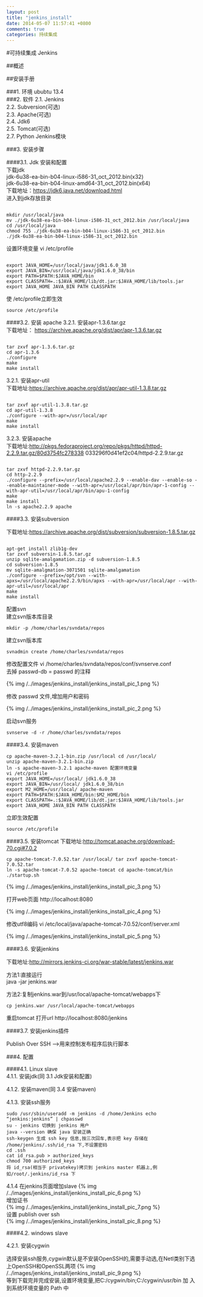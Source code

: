 ```yaml
---
layout: post
title: "jenkins_install"
date: 2014-05-07 11:57:41 +0800
comments: true
categories: 持续集成
---
```


#可持续集成 Jenkins

##概述


##安装手册

###1. 环境
ububtu 13.4  
###2. 软件
2.1. Jenkins  
2.2. Subversion(可选)  
2.3. Apache(可选)  
2.4. Jdk6  
2.5. Tomcat(可选)  
2.7. Python Jenkins模块  

###3. 安装步骤

####3.1. Jdk 安装和配置  
下载jdk  
jdk-6u38-ea-bin-b04-linux-i586-31_oct_2012.bin(x32)  
jdk-6u38-ea-bin-b04-linux-amd64-31_oct_2012.bin(x64)  
下载地址：https://jdk6.java.net/download.html  
进入到jdk存放目录

```

mkdir /usr/local/java
mv ./jdk-6u38-ea-bin-b04-linux-i586-31_oct_2012.bin /usr/local/java
cd /usr/local/java
chmod 755 ./jdk-6u38-ea-bin-b04-linux-i586-31_oct_2012.bin
./jdk-6u38-ea-bin-b04-linux-i586-31_oct_2012.bin

```

设置环境变量 vi /etc/profile

```

export JAVA_HOME=/usr/local/java/jdk1.6.0_38
export JAVA_BIN=/usr/local/java/jdk1.6.0_38/bin
export PATH=$PATH:$JAVA_HOME/bin
export CLASSPATH=.:$JAVA_HOME/lib/dt.jar:$JAVA_HOME/lib/tools.jar export JAVA_HOME JAVA_BIN PATH CLASSPATH

```
使 /etc/profile立即生效

```
source /etc/profile

```

####3.2. 安装 apache
3.2.1. 安装apr-1.3.6.tar.gz  
下载地址：
https://archive.apache.org/dist/apr/apr-1.3.6.tar.gz  

```

tar zxvf apr-1.3.6.tar.gz
cd apr-1.3.6
./configure
make
make install

```

3.2.1. 安装apr-util  
下载地址:https://archive.apache.org/dist/apr/apr-util-1.3.8.tar.gz  

```

tar zxvf apr-util-1.3.8.tar.gz
cd apr-util-1.3.8
./configure --with-apr=/usr/local/apr
make
make install

```
3.2.3. 安装apache  
下载地址:http://pkgs.fedoraproject.org/repo/pkgs/httpd/httpd-2.2.9.tar.gz/80d3754fc278338 033296f0d41ef2c04/httpd-2.2.9.tar.gz

```

tar zxvf httpd-2.2.9.tar.gz
cd http-2.2.9
./configure --prefix=/usr/local/apache2.2.9 --enable-dav --enable-so --enable-maintainer-mode --with-apr=/usr/local/apr/bin/apr-1-config --with-apr-util=/usr/local/apr/bin/apu-1-config
make
make install
ln -s apache2.2.9 apache

```
####3.3. 安装subversion

下载地址:https://archive.apache.org/dist/subversion/subversion-1.8.5.tar.gz

```

apt-get install zlib1g-dev
tar zxvf subversin-1.8.5.tar.gz
unzip sqlite-amalgamation.zip -d subversion-1.8.5
cd subversion-1.8.5
mv sqlite-amalgmation-3071501 sqlite-amalgamation
./configure --prefix=/opt/svn --with-apxs=/usr/local/apache2.2.9/bin/apxs --with-apr=/usr/local/apr --with-apr-util=/usr/local/apr
make
make install

```

配置svn  
建立svn版本库目录

```
mkdir -p /home/charles/svndata/repos

```

建立svn版本库

```
svnadmin create /home/charles/svndata/repos

```

修改配置文件
vi /home/charles/svndata/repos/conf/svnserve.conf  
去掉 passwd-db = passwd 的注释


{% img /../images/jenkins_install/jenkins_install_pic_1.png %}  

修改 passwd 文件,增加用户和密码

{% img /../images/jenkins_install/jenkins_install_pic_2.png %}  

启动svn服务

```
svnserve -d -r /home/charles/svndata/repos
```

####3.4. 安装maven

```
cp apache-maven-3.2.1-bin.zip /usr/local cd /usr/local/
unzip apache-maven-3.2.1-bin.zip
ln -s apache-maven-3.2.1 apache-maven 配置环境变量
vi /etc/profile
export JAVA_HOME=/usr/local/ jdk1.6.0_38
export JAVA_BIN=/usr/local/ jdk1.6.0_38/bin
export M2_HOME=/usr/local/ apache-maven
export PATH=$PATH:$JAVA_HOME/bin:$M2_HOME/bin
export CLASSPATH=.:$JAVA_HOME/lib/dt.jar:$JAVA_HOME/lib/tools.jar export JAVA_HOME JAVA_BIN PATH CLASSPATH
```

立即生效配置

```
source /etc/profile
```

####3.5. 安装tomcat
下载地址:http://tomcat.apache.org/download-70.cgi#7.0.2

```
cp apache-tomcat-7.0.52.tar /usr/local/ tar zxvf apache-tomcat-7.0.52.tar
ln -s apache-tomcat-7.0.52 apache-tomcat cd apache-tomcat/bin
./startup.sh
```

{% img /../images/jenkins_install/jenkins_install_pic_3.png %}  

打开web页面 http://localhost:8080

{% img /../images/jenkins_install/jenkins_install_pic_4.png %}  

修改utf8编码
vi /etc/local/java/apache-tomcat-7.0.52/conf/server.xml

{% img /../images/jenkins_install/jenkins_install_pic_5.png %}  

####3.6. 安装jenkins  

下载地址:http://mirrors.jenkins-ci.org/war-stable/latest/jenkins.war

方法1:直接运行  
java -jar jenkins.war

方法2:复制jenkins.war到/usr/local/apache-tomcat/webapps下

```
cp jenkins.war /usr/local/apache-tomcat/webapps
```

重启tomcat
打开url http://localhost:8080/jenkins

####3.7. 安装jenkins插件

Publish Over SSH -->用来控制发布程序后执行脚本



###4. 配置

####4.1. Linux slave  
4.1.1. 安装jdk(同 3.1 Jdk安装和配置)  

4.1.2. 安装maven(同 3.4 安装maven)  

4.1.3. 安装ssh服务

```
sudo /usr/sbin/useradd -m jenkins -d /home/Jenkins echo “jenkins:jenkins” | chpasswd
su - jenkins 切换到 jenkins 用户
java --version 确保 java 安装正确
ssh-keygen 生成 ssh key 信息,按三次回车,表示把 key 存储在 /home/jenkins/.ssh/id_rsa 下,不设置密码
cd .ssh
cat id_rsa.pub > authorized_keys
chmod 700 authorized_keys
将 id_rsa(相当于 privatekey)拷贝到 jenkins master 机器上,例如/root/.jenkins/id_rsa 下
```

4.1.4 在jenkins页面增加slave
{% img /../images/jenkins_install/jenkins_install_pic_6.png %}  
增加证书  
{% img /../images/jenkins_install/jenkins_install_pic_7.png %}  
设置 publish over ssh  
{% img /../images/jenkins_install/jenkins_install_pic_8.png %}  

####4.2. windows slave  

4.2.1. 安装cygwin  

选择安装ssh服务,cygwin默认是不安装OpenSSH的,需要手动选,在Netl类别下选上OpenSSH和OpenSSL两项
{% img /../images/jenkins_install/jenkins_install_pic_9.png %}  
等到下载完并完成安装,设置环境变量,把C:/cygwin/bin;C:/cygwin/usr/bin 加 入到系统环境变量的 Path 中
